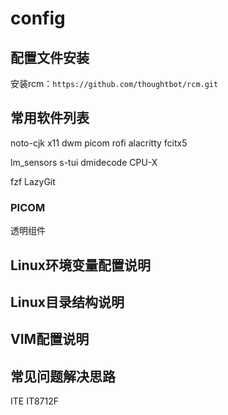 # config
## 配置文件安装
安装rcm：`https://github.com/thoughtbot/rcm.git`
## 常用软件列表
noto-cjk
x11
dwm
picom
rofi
alacritty
fcitx5

lm_sensors
s-tui
dmidecode
CPU-X

fzf
LazyGit
### PICOM
透明组件

## Linux环境变量配置说明

## Linux目录结构说明

## VIM配置说明

## 常见问题解决思路
ITE IT8712F
